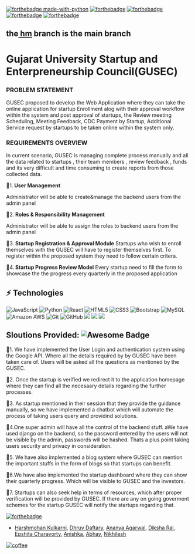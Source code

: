 [![forthebadge made-with-python](http://ForTheBadge.com/images/badges/made-with-python.svg)](https://www.python.org/)  [![forthebadge](https://forthebadge.com/images/badges/powered-by-coffee.svg)](https://forthebadge.com)  [![forthebadge](https://forthebadge.com/images/badges/built-with-love.svg)](https://forthebadge.com) 
[![forthebadge](https://forthebadge.com/images/badges/uses-brains.svg)](https://forthebadge.com)
[![forthebadge](https://forthebadge.com/images/badges/ctrl-c-ctrl-v.svg)](https://forthebadge.com)

## the[ hm](https://github.com/cfgmum22/team-26/blob/hm/README.md) branch is the main branch
#                                           Gujarat University Startup and Enterpreneurship Council(GUSEC)

### PROBLEM STATEMENT
GUSEC proposed to develop the Web Application where they can take the online application for startup Enrollment alog with their approval workflow within the system and post approval of startups, the Review meeting Scheduling, Meeting Feedback, CDC Payment by Startup, Additional Service request by startups to be taken online within the system only.

### REQUIREMENTS OVERVIEW
In current scenario, GUSEC is managing complete process manually and all the data related to startups , their team members , review feedback , funds and its very difficult and time consuming to create reports from those collected data.


🚩1.<b> User Management</b>

Administrator will be able to create&manage the backend users from the admin panel

🚩2.<b> Roles & Responsibility Management</b>

Administrator will be able to assign the roles to backend users from the admin panel

🚩3.<b> Startup Registration & Approval Module</b>
Startups who wish to enroll themselves with the GUSEC will have to register themselves first. To register within the proposed system they need to follow certain critera.

🚩4.<b> Startup Progress Review Model</b>
Every startup need to fill the form to showcase the the progress every quarterly in the proposed application

## ⚡ Technologies

![JavaScript](https://img.shields.io/badge/-JavaScript-black?style=flat-square&logo=javascript)
![Python](https://img.shields.io/badge/-Python-black?style=flat-square&logo=Python)
![React](https://img.shields.io/badge/-React-black?style=flat-square&logo=react)
![HTML5](https://img.shields.io/badge/-HTML5-E34F26?style=flat-square&logo=html5&logoColor=white)
![CSS3](https://img.shields.io/badge/-CSS3-1572B6?style=flat-square&logo=css3)
![Bootstrap](https://img.shields.io/badge/-Bootstrap-563D7C?style=flat-square&logo=bootstrap)
![MySQL](https://img.shields.io/badge/-MySQL-black?style=flat-square&logo=mysql)
![Amazon AWS](https://img.shields.io/badge/Amazon%20AWS-232F3E?style=flat-square&logo=amazon-aws)
![Git](https://img.shields.io/badge/-Git-black?style=flat-square&logo=git)
![GitHub](https://img.shields.io/badge/-GitHub-181717?style=flat-square&logo=github)
<img src="https://img.shields.io/badge/Django-092E20?style=for-the-badge&logo=django&logoColor=white"/>
<img src="https://img.shields.io/badge/SQLite-07405E?style=for-the-badge&logo=sqlite&logoColor=white"/>
<img src="https://img.shields.io/badge/dialogflow-FF9800?style=for-the-badge&logo=dialogflow&logoColor=white"/>





## Sloutions Provided: <img src="https://cdn.rawgit.com/sindresorhus/awesome/d7305f38d29fed78fa85652e3a63e154dd8e8829/media/badge.svg" alt="Awesome Badge"/>
🚩1. We have implemented the User Login and authentication system using the Google API. Where all the details required by by GUSEC have been taken care of. Users will be asked all the questions as mentioned by the GUSEC.

🚩2. Once the startup is verified we redirect it to the application homepage where they can find all the necesaary details regarding the further processes. 

🚩3. As startup mentioned in their session that they provide the guidance manually, so we have implemented a chatbot which will automate the process of taking users query and providind solutions.

🚩4.One super admin will have all the control of the backend stuff. aWe have used django on the backend, so the password entered by the users will not be visible by the admin, passwords will be hashed. Thats a plus point taking users security and privacy in consideration.

🚩5. We have also implemented a blog system where GUSEC can mention the important stuffs in the form of blogs so that startups can benefit.

🚩6.We have also implemented the startup dashboard where they can show their quarterly progress. Which will be visible to GUSEC and the investors.

🚩7. Startups can also seek help in terms of resources, which after proper verification will be provided by GUSEC. If there are any on going goverment schemes for the startup GUSEC will notify the startups regarding that.

[![forthebadge](https://forthebadge.com/images/badges/built-by-developers.svg)](https://forthebadge.com)

- [Harshmohan Kulkarni](https://github.com/harshmohan07),  [Dhruv Daftary](https://github.com/dhruvdaftary),  [Ananya Agarwal](https://github.com/ananyaa01),  [Diksha Rai](https://github.com/diksharai9),  [Epshita Charavorty](https://github.com/docilefiasco),  [Anishka](https://github.com/#), [Abhay](#),  [Nikhilesh](https://github.com/nikhilesh-03) 


[![coffee](https://forthebadge.com/images/badges/powered-by-coders-sweat.svg)](https://forthebadge.com)


 
